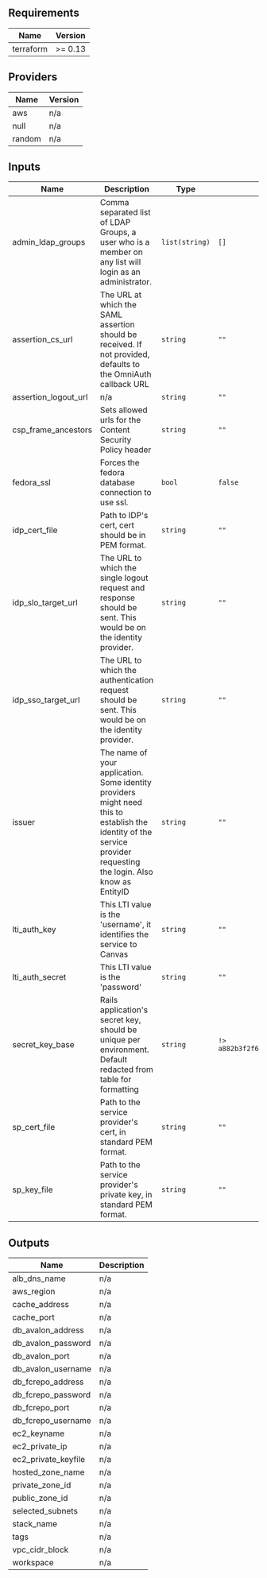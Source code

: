 ## Requirements

| Name | Version |
|------|---------|
| terraform | >= 0.13 |

## Providers

| Name | Version |
|------|---------|
| aws | n/a |
| null | n/a |
| random | n/a |

## Inputs

| Name | Description | Type | Default | Required |
|------|-------------|------|---------|:--------:|
| admin\_ldap\_groups | Comma separated list of LDAP Groups, a user who is a member on any list will login as an administrator. | `list(string)` | `[]` | no |
| assertion\_cs\_url | The URL at which the SAML assertion should be received. If not provided, defaults to the OmniAuth callback URL | `string` | `""` | no |
| assertion\_logout\_url | n/a | `string` | `""` | no |
| csp\_frame\_ancestors | Sets allowed urls for the Content Security Policy header | `string` | `""` | no |
| fedora\_ssl | Forces the fedora database connection to use ssl. | `bool` | `false` | no |
| idp\_cert\_file | Path to IDP's cert, cert should be in PEM format. | `string` | `""` | no |
| idp\_slo\_target\_url | The URL to which the single logout request and response should be sent. This would be on the identity provider. | `string` | `""` | no |
| idp\_sso\_target\_url | The URL to which the authentication request should be sent. This would be on the identity provider. | `string` | `""` | no |
| issuer | The name of your application. Some identity providers might need this to establish the identity of the service provider requesting the login. Also know as EntityID | `string` | `""` | no |
| lti\_auth\_key | This LTI value is the 'username', it identifies the service to Canvas | `string` | `""` | no |
| lti\_auth\_secret | This LTI value is the 'password' | `string` | `""` | no |
| secret\_key\_base | Rails application's secret key, should be unique per environment. Default redacted from table for formatting | `string` |  `!> a882b3f2f6144681b2fc0eb23fbdc8904c806fae882a3b6ada84ae83a4d967a9200e1ea27ee6c3049b1ca8bae040d844f04457d0f58c125813d3978a36898675` | no |
| sp\_cert\_file | Path to the service provider's cert, in standard PEM format. | `string` | `""` | no |
| sp\_key\_file | Path to the service provider's private key, in standard PEM format. | `string` | `""` | no |

## Outputs

| Name | Description |
|------|-------------|
| alb\_dns\_name | n/a |
| aws\_region | n/a |
| cache\_address | n/a |
| cache\_port | n/a |
| db\_avalon\_address | n/a |
| db\_avalon\_password | n/a |
| db\_avalon\_port | n/a |
| db\_avalon\_username | n/a |
| db\_fcrepo\_address | n/a |
| db\_fcrepo\_password | n/a |
| db\_fcrepo\_port | n/a |
| db\_fcrepo\_username | n/a |
| ec2\_keyname | n/a |
| ec2\_private\_ip | n/a |
| ec2\_private\_keyfile | n/a |
| hosted\_zone\_name | n/a |
| private\_zone\_id | n/a |
| public\_zone\_id | n/a |
| selected\_subnets | n/a |
| stack\_name | n/a |
| tags | n/a |
| vpc\_cidr\_block | n/a |
| workspace | n/a |

